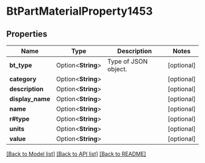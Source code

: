 # BtPartMaterialProperty1453

## Properties

Name | Type | Description | Notes
------------ | ------------- | ------------- | -------------
**bt_type** | Option<**String**> | Type of JSON object. | [optional]
**category** | Option<**String**> |  | [optional]
**description** | Option<**String**> |  | [optional]
**display_name** | Option<**String**> |  | [optional]
**name** | Option<**String**> |  | [optional]
**r#type** | Option<**String**> |  | [optional]
**units** | Option<**String**> |  | [optional]
**value** | Option<**String**> |  | [optional]

[[Back to Model list]](../README.md#documentation-for-models) [[Back to API list]](../README.md#documentation-for-api-endpoints) [[Back to README]](../README.md)


